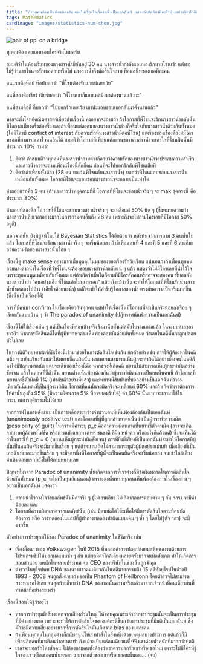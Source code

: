 ```yaml
---
title: "ถ้าทุกคนต่างเห็นพ้องต้องกันหมดในเรื่องใดเรื่องหนึ่งเป็นเอกฉันท์ แสดงว่ามันต้องมีอะไรบ้างอย่างผิดปกติแล้วแหละ"
tags: Mathematics
cardimage: "images/statistics-num-chon.jpg"
---
```


![pair of ppl on a bridge]({{site.baseurl}}/images/statistics-num-chon.jpg)

ทุกคนต้องเคยแอบชอบใครจริงไหมครับ

สมมติว่าในห้องเรียนของนางสาวน้ำมีกันอยู่ 30 คน นางสาวน้ำกำลังแอบหลงรักนายโชนเข้า แต่เธอไม่รู้ว่านายโชนจะรักเธอตอบหรือไม่ นางสาวน้ำจึงตัดสินใจถามเพื่อนสนิทของเธอทีละคน

คนแรกคือท๊อป ท๊อปบอกว่า “พี่โชนต้องรักแกแน่เลยเว้ย”

คนที่สองคือเชียร์ เชียร์บอกว่า “พี่โชนเขาก็แอบเหล่มึงมาต้องนานแล้วว่ะ”

คนที่สามคือกี้ กี้บอกว่า “ไปบอกรักเลยเว้ย เขาน่ะแอบชอบเธอกลับมาตั้งนานแล้ว”

หากจะตั้งโจทย์คณิตศาสตร์เกี่ยวกับเรื่องนี้ คงอยากจะถามว่า ถ้าโอกาสที่พี่โชนจะรักนางสาวน้ำกลับนั้น มีโอกาสเพียงครึ่งต่อครึ่ง และถ้าเพื่อนแต่ละคนของนางสาวน้ำต่างก็จริงใจกับนางสาวน้ำด้วยกันทั้งหมด (ไม่มีใครมี conflict of interest กับความรักที่นางสาวน้ำมีต่อพี่โชน) แต่เรื่องของเรื่องคือไม่มีใครหรอกที่สามารถเดาใจคนอื่นได้ สมมติว่าโอกาสที่เพื่อนแต่ละคนของนางสาวน้ำจะเดาใจพี่โชนผิดนั้นมีประมาณ 10%  ถามว่า

1. คิดว่า ถ้าสมมติว่าทุกคนที่นางสาวน้ำถามต่างก็อวยว่าความรักของนางสาวน้ำจะประสบความสำเร็จ นางสาวน้ำควรจะถามเพื่อนเรื่องนี้สักกี่คน ก่อนที่จะไปบอกรักกับพี่โชนเสียที
2. คิดว่าถ้าเพื่อนทั้งห้อง (28 คน ยกเว้นพี่โชนกับนางสาวน้ำ) บอกว่าพี่โชนแอบชอบนางสาวน้ำเหมือนกันทั้งหมด โอกาสที่โชนจะแอบชอบนางสาวน้ำจะกลายเป็นเท่าใด

คำตอบแรกคือ 3 คน (ถ้านางสาวน้ำหยุดถามที่กี้ โอกาสที่พี่โชนจะชอบน้ำจริง ๆ จะ max สุดตรงนี้ คือประมาณ 80%)

คำตอบที่สองคือ โอกาสที่พี่โชนจะชอบนางสาวน้ำจริง ๆ จะเหลือแค่ 50% นิด ๆ (ซึ่งหมายความว่า นางสาวน้ำเสียเวลาอย่างมากในการถามคนอื่นถึง 28 คน เพราะถึงจะไม่ถามใครเลยก็มีโอกาส 50% อยู่ดี)

นอกจากนั้น ยังพิสูจน์โดยใช้ Bayesian Statistics ได้อีกด้วยว่า หลังพ้นจากการถาม 3 คนนั้นไปแล้ว โอกาสที่พี่โชนจะรักนางสาวน้ำจริง ๆ จะเริ่มน้อยลง ถ้ามีเพื่อนคนที่ 4 และที่ 5 และที่ 6 ต่างก็มาอวยความรักของนางสาวน้ำเรื่อย ๆ

เรื่องนี้ดู make sense อย่างมากเมื่อพูดคุยในมุมของของเรื่องรักวัยเรียน แน่นอนว่าถ้าเพื่อนทุกคนอวยนางสาวน้ำในเรื่องที่ว่าพี่โชนจะต้องชอบนางสาวน้ำกลับแน่ ๆ แล้ว แสดงว่าไม่มีใครเลยที่น่าไว้ใจ เพราะทุกคนพูดเหมือนกันทั้งหมด แต่ถ้าเกิดว่าเมื่อใดก็ตามที่มีใครสักคนหรืออาจจะสองคน ที่บอกกับนางสาวน้ำว่า “คนอย่างเอ็ง พี่โชนเค้าไม่เอาหรอก” แล้ว ถึงแม้ว่านั้นจะทำให้โอกาสที่พี่โชนรักนางสาวน้ำนั้นลดลงไปบ้าง (เสียใจด้วยนะน้ำ) แต่ก็จะทำให้ค่ารับรู้โอกาสของน้ำ ตรงกับความเป็นจริงมากขึ้น (ซึ่งนั่นเป็นเรื่องที่ดี)

การที่มีคนมา confirm ในเรื่องเดียวกันทุกคน แต่ทำให้เรื่องนั้นมีโอกาสที่จะเป็นจริงน้อยลงเรื่อย ๆ เรียกกันแบบบ้าน ๆ ว่า The paradox of unanimity (ปฏิทรรศน์แห่งความเป็นเอกฉันท์)

เรื่องนี้ไม่ใช่เรื่องเล่น ๆ แต่เป็นเรื่องที่ค่อนข้างจริงจังมานับตั้งแต่สมัยโบราณกาลแล้ว ในระบบศาลของชาวยิว หากการตัดสินคดีใดที่ผู้พิพากษาต่างเห็นพ้องต้องกันด้วยกันทั้งหมด จำเลยในคดีนั้นจะถูกปล่อยตัวไปเลย

ในทางนิติวิทยาศาสตร์ก็มีเรื่องนี้เข้ามาช่วยในการตัดสินใจเช่นกัน ยกตัวอย่างเช่น การให้ผู้ต้องหาในคดีหนึ่ง ๆ มายืนเรียงกันแล้วให้พยานชี้คนผิดนั้น หากพยานสามารถเห็นผู้กระทำผิดได้อย่างชัดเจนในคดีก็คงไม่มีปัญหามากนัก แต่ประเด็นของเรื่องนี้คือ หากช่วงที่เกิดคดี พยานไม่สามารถเห็นผู้กระทำผิดอย่างชัดเจน แล้วในตอนที่ชี้ตัวนั้น พยานต่างเห็นพ้องต้องกันว่าผู้กระทำผิดน่าจะเป็นคนนั้นคนนี้ ถ้าโอกาสที่พยานจะชี้ตัวผิดมี 1\% (เท่ากับตัวอย่างที่แล้ว) และพยานมีสิบปากที่บอกอย่างเป็นเอกฉันท์ว่าคนเดียวกันนี้แหละที่เป็นผู้กระทำผิด โอกาสที่คนนั้นจะผิดจริงจะเหลือแค่ 60\% และถ้าเกิดว่าเราต้องการให้ค่านั้นสูงถึง 95\% (มีความผิดพลาด 5\% ที่อาจยอมรับได้) ค่า 60\% นั้นแทบจะเอามาใช้ในกระบวนการยุติธรรมไม่ได้เลย

จากกราฟในภาพดังแนบ เป็นการพล็อตระหว่างจำนวนคนที่เห็นพ้องต้องกันเป็นเอกฉันท์ (unanimously positive test) และโอกาสที่ผู้ที่ถูกกล่าวหาคนนั้นว่าเป็นผู้กระทำความผิด (possibility of guilt) ในกราฟมีค่าระบุ p_c คือค่าความผิดพลาดที่พยานชี้ตัวคนผิด (อาจจะเกิดจากภาพผู้ต้องหาไม่ชัด หรือการแบ่งแยกทางเพศ ชนชาติ สีผิว หน้าตา หรืออะไรก็แล้วแต่) ซึ่งจะเห็นได้ว่าในกรณีที่ p_c = 0 (พยานเห็นผู้กระทำผิดชัดเจน) การที่ยิ่งมีเสียงที่เป็นเอกฉันท์จะทำให้โอกาสที่ผู้นั้นเป็นคนผิดจริงจะมีมากขึ้นเรื่อย ๆ แต่ถ้าพยานเกิดไม่สามารถระบุตัวผู้ผิดอย่างแม่นยำ เมื่อเสียงที่เป็นเอกฉันท์เยอะมากขึ้นเรื่อย ๆ จะมีจุดหนึ่งที่โอกาสที่ผู้นั้จะเป็นคนผิดจริงจะเริ่มน้อยลง จนเข้าใกล้เคียงค่าเดิมตอนแรกที่ยังไม่ได้ถามพยานเลย

ปัญหาที่มาจาก Paradox of unanimity นั้นเกิดจากการที่เราต่างก็มีข้อผิดพลาดในการตัดสินใจด้วยกันทั้งหมด (p_c จะไม่เป็นศุนย์แน่นอน) เพราะฉะนั้นหากทุกคนเห็นพ้องต้องการในเรื่องต่าง ๆ อย่างเป็นเอกฉันท์ แสดงว่า 
1. ความน่าไว้วางใจว่าผลลัพธ์นั้นมีค่าจริง ๆ (ไม่เอนเอียง ไม่เกิดจากการตอบตาม ๆ กัน ฯลฯ) จะมีค่าน้อยลง และ 
2. โอกาสที่ความผิดพลาดจากผลลัพธ์นั้น (เช่น มีคนยัดใต้โต๊ะเพื่อให้มีการตัดสินใจตามที่คนยัดต้องการ หรือ การทดลองในแลปที่ผู้ทำการทดลองทำผิดแบบเดิม ๆ ซ้ำ ๆ โดยไม่รู้ตัว ฯลฯ) จะมีมากขึ้น

ตัวอย่างการประยุกต์ใช้ของ Paradox of unanimity ในชีวิตจริง เช่น
- เรื่องอื้อฉาวของ Volkswagen ในปี 2015 ที่หลอกค่าการปลดปล่อยมลพิษของรถด้วยการโปรแกรมชิปให้บอกผลแบบซ้ำ ๆ กัน แต่ผลมีค่าใกล้เคียงหลายครั้งมากจนผิดสังเกต ทำให้เกิดการสอบสวนอย่างหนักในหลายประเทศ จน CEO ของบริษัทในช่วงนั้นถูกจำคุก
- ตำรวจในยุโรปพบ DNA ของนางสาวคนเดียวกันในคดีฆาตกรรมถึง 15 คดีทั่วยุโรปในช่วงปี 1993 - 2008 จนถูกตั้งฉายาว่าเธอเป็น Phantom of Heilbronn โดยตำรวจไม่สามารถสาวหาเธอได้เลย จนสุดท้ายก็พบว่า DNA ของเธอนั้นความจริงแล้วมาจากเจ้าหน้าที่คนเดียวกันที่ทำหน้าที่อย่างสะเพร่า

เรื่องนี้สอนให้รู้ว่าอะไร
- หากการประชุมมีเสียงแตกจากเสียงส่วนใหญ่ ให้ขอบคุณพระเจ้าว่าการประชุมนั้นจะเป็นการประชุมที่มีค่าอย่างมาก เพราะจะทำให้การตัดสินใจขององค์กรดีขึ้นกว่าการประชุมที่มีมติเป็นเอกฉันท์ ซึ่งมักจะมีความเสี่ยงอย่างมากที่การตัดสินใจนั้นเกิดจาก bias ของแต่ละคน
- ถ้าเพื่อนทุกคนในกลุ่มต่างก็สนับสนุนให้เราทำสิ่งใดสิ่งหนึ่งด้วยเหตุผลบางประการ แต่แล้วก็มีเพื่อนอีกคนที่มาเตือนว่าอย่าหาทำ ถึงแม้จะเป็นแค่คนเดียวแต่ให้ฟังเขาด้วยน้ำหนักที่มากกว่าปกติ
- เวลาจะบอกรักใครสักคน ไม่ต้องถามคนทั้งห้องว่าเราควรบอกรักเขาหรือเธอไหม เพราะไม่มีใครที่รู้ใจของเขาหรือเธอคนนั้นหรอก นอกจากตัวของเขาหรือเธอคนนั้นเอง… (จบ)
